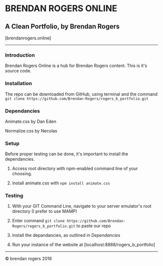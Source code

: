 # BRENDAN ROGERS ONLINE
## A Clean Portfolio, by Brendan Rogers
[brendanrogers.online]

***

### Introduction

Brendan Rogers Online is a hub for Brendan Rogers content. This is it's source code.

### Installation

The repo can be downloaded from GitHub, using terminal and the command `git clone https://github.com/Brendan-Rogers/rogers_b_portfolio.git`

### Dependancies

Animate.css
by Dan Eden

Normalize.css
by Necolas

### Setup

Before proper testing can be done, it's important to install the dependancies.

1. Access root directory with npm-enabled command line of your choosing.

2. Install animate.css with `npm install animate.css`

### Testing

1. With your GIT Command Line, navigate to your server emulator's root directory (I prefer to use MAMP)

2. Enter command `git clone https://github.com/Brendan-Rogers/rogers_b_portfolio.git` to paste our repo

3. Install the depandancies, as outlined in _Dependancies_
 
4. Run your instance of the website at [localhost:8888/rogers_b_portfolio]

***

© brendan rogers 2018